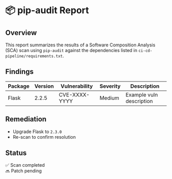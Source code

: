 # 📦 pip-audit Report

## Overview
This report summarizes the results of a Software Composition Analysis (SCA) scan using `pip-audit` against the dependencies listed in `ci-cd-pipeline/requirements.txt`.

## Findings

| Package   | Version | Vulnerability | Severity | Description |
|-----------|---------|---------------|----------|-------------|
| Flask     | 2.2.5   | CVE-XXXX-YYYY | Medium   | Example vuln description |

## Remediation
- Upgrade Flask to `2.3.0`
- Re-scan to confirm resolution

## Status
✅ Scan completed  
🔜 Patch pending
